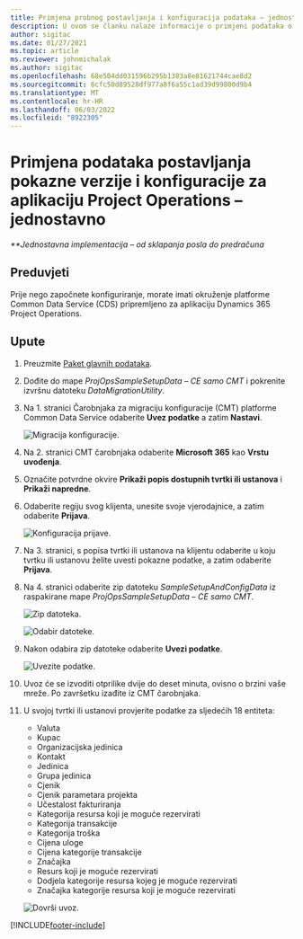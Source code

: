 ```yaml
---
title: Primjena probnog postavljanja i konfiguracija podataka – jednostavno
description: U ovom se članku nalaze informacije o primjeni podataka o postavljanju demoa i konfiguraciji za operacije projekta.
author: sigitac
ms.date: 01/27/2021
ms.topic: article
ms.reviewer: johnmichalak
ms.author: sigitac
ms.openlocfilehash: 68e504dd031596b295b1383a8e81621744cae8d2
ms.sourcegitcommit: 6cfc50d89528df977a8f6a55c1ad39d99800d9b4
ms.translationtype: MT
ms.contentlocale: hr-HR
ms.lasthandoff: 06/03/2022
ms.locfileid: "8922305"
---
```

# <a name="apply-demo-setup-and-configuration-data-for-project-operations---lite"></a>Primjena podataka postavljanja pokazne verzije i konfiguracije za aplikaciju Project Operations – jednostavno 

_**Jednostavna implementacija – od sklapanja posla do predračuna_



## <a name="prerequisites"></a>Preduvjeti

Prije nego započnete konfiguriranje, morate imati okruženje platforme Common Data Service (CDS) pripremljeno za aplikaciju Dynamics 365 Project Operations.


## <a name="instructions"></a>Upute

1. Preuzmite [Paket glavnih podataka](https://download.microsoft.com/download/3/4/1/341bf279-a64f-4baa-af31-ce624859b518/ProjOpsSampleSetupData-%20CE%20only.zip). 
2. Dođite do mape *ProjOpsSampleSetupData – CE samo CMT* i pokrenite izvršnu datoteku *DataMigrationUtility*.
3. Na 1. stranici Čarobnjaka za migraciju konfiguracije (CMT) platforme Common Data Service odaberite **Uvez podatke** a zatim **Nastavi**.

    ![Migracija konfiguracije.](./media/1ConfigurationMigration.png)

4. Na 2. stranici CMT čarobnjaka odaberite **Microsoft 365** kao **Vrstu uvođenja**.
5. Označite potvrdne okvire **Prikaži popis dostupnih tvrtki ili ustanova** i **Prikaži napredne**.
6. Odaberite regiju svog klijenta, unesite svoje vjerodajnice, a zatim odaberite **Prijava**.

   ![Konfiguracija prijave.](./media/2ConfigurationSignin.png)

7. Na 3. stranici, s popisa tvrtki ili ustanova na klijentu odaberite u koju tvrtku ili ustanovu želite uvesti pokazne podatke, a zatim odaberite **Prijava**.
8. Na 4. stranici odaberite zip datoteku *SampleSetupAndConfigData* iz raspakirane mape *ProjOpsSampleSetupData – CE samo CMT*.

   ![Zip datoteka.](./media/3ZipFile.png)

   ![Odabir datoteke.](./media/4SelectAFile.png)

9. Nakon odabira zip datoteke odaberite **Uvezi podatke**.

   ![Uvezite podatke.](./media/5ImportData.png)

10. Uvoz će se izvoditi otprilike dvije do deset minuta, ovisno o brzini vaše mreže. Po završetku izađite iz CMT čarobnjaka. 
11. U svojoj tvrtki ili ustanovi provjerite podatke za sljedećih 18 entiteta:

    -   Valuta
    -   Kupac
    -   Organizacijska jedinica
    -   Kontakt
    -   Jedinica
    -   Grupa jedinica
    -   Cjenik
    -   Cjenik parametara projekta 
    -   Učestalost fakturiranja
    -   Kategorija resursa koji je moguće rezervirati
    -   Kategorija transakcije
    -   Kategorija troška
    -   Cijena uloge
    -   Cijena kategorije transakcije
    -   Značajka
    -   Resurs koji je moguće rezervirati
    -   Dodjela kategorije resursa kojeg je moguće rezervirati
    -   Značajka kategorije resursa koji je moguće rezervirati

    ![Dovrši uvoz.](./media/6CompleteImport.png)


[!INCLUDE[footer-include](../includes/footer-banner.md)]

